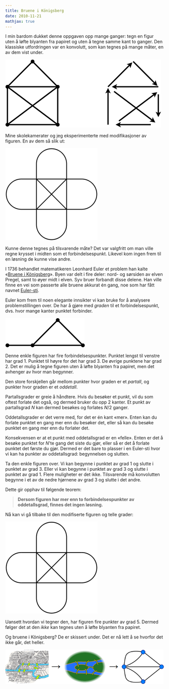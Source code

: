 ```yaml
---
title: Bruene i Königsberg
date: 2010-11-21
mathjax: true
---
```


I min bardom dukket denne oppgaven opp mange ganger: tegn en figur uten å løfte blyanten fra papiret og uten å tegne samme kant to ganger. Den klassiske utfordringen var en konvolutt, som kan tegnes på mange måter, en av dem vist under.

![](konvolutt.png)

Mine skolekamerater og jeg eksperimenterte med modifikasjoner av figuren. En av dem så slik ut:

![](figur.png)

Kunne denne tegnes på tilsvarende måte? Det var valgfritt om man ville regne krysset i midten som et forbindelsespunkt. Likevel kom ingen frem til en løsning de kunne vise andre.

I 1736 behandlet matematikeren Leonhard Euler et problem han kalte «[Bruene i Königsberg](http://no.wikipedia.org/wiki/Broene_i_K%C3%B6nigsberg)». Byen var delt i fire deler: nord- og sørsiden av elven Pregel, samt to øyer midt i elven. Syv bruer forbandt disse delene. Han ville finne en vei som passerte alle bruene akkurat én gang, noe som har fått navnet [Euler-sti](http://en.wikipedia.org/wiki/Eulerian_path).

Euler kom frem til noen elegante innsikter vi kan bruke for å analysere problemstillingen over. De har å gjøre med *graden* til et forbindelsespunkt, dvs. hvor mange kanter punktet forbinder.

![](eksempel.png)

Denne enkle figuren har fire forbindelsespunkter. Punktet lengst til venstre har grad $1$. Punktet til høyre for det har grad $3$. De øvrige punktene har grad $2$. Det er mulig å tegne figuren uten å løfte blyanten fra papiret, men det avhenger av hvor man begynner.

Den store forskjellen går mellom punkter hvor graden er et *partall*, og punkter hvor graden er et *oddetall*.

Partallsgrader er greie å håndtere. Hvis du besøker et punkt, vil du som oftest forlate det også, og dermed bruker du opp $2$ kanter. Et punkt av partallsgrad $N$ kan dermed besøkes og forlates $N/2$ ganger.

Oddetallsgrader er det verre med, for det er én kant «mer». Enten kan du forlate punktet en gang mer enn du besøker det, eller så kan du besøke punktet en gang mer enn du forlater det.

Konsekvensen er at et punkt med oddetallsgrad er en «felle». Enten er det å besøke punktet for $N$'te gang det siste du gjør, eller så er det å forlate punktet det første du gjør. Dermed er det bare to plasser i en Euler-sti hvor vi kan ha punkter av oddetallsgrad: begynnelsen og slutten.

Ta den enkle figuren over. Vi kan begynne i punktet av grad $1$ og slutte i punktet av grad $3$. Eller vi kan begynne i punktet av grad $3$ og slutte i punktet av grad $1$. Flere muligheter er det ikke. Tilsvarende må konvolutten begynne i et av de nedre hjørnene av grad $3$ og slutte i det andre.

Dette gir opphav til følgende teorem:

> **Dersom figuren har mer enn to forbindelsespunkter av oddetallsgrad, finnes det ingen løsning.**

Nå kan vi gå tilbake til den modifiserte figuren og telle grader:

![](figur.png)

Uansett hvordan vi tegner den, har figuren fire punkter av grad $5$. Dermed følger det at den *ikke* kan tegnes uten å løfte blyanten fra papiret.

Og bruene i Königsberg? De er skissert under. Det er nå lett å se hvorfor det ikke går, det heller.

![](konigsberg.png)
